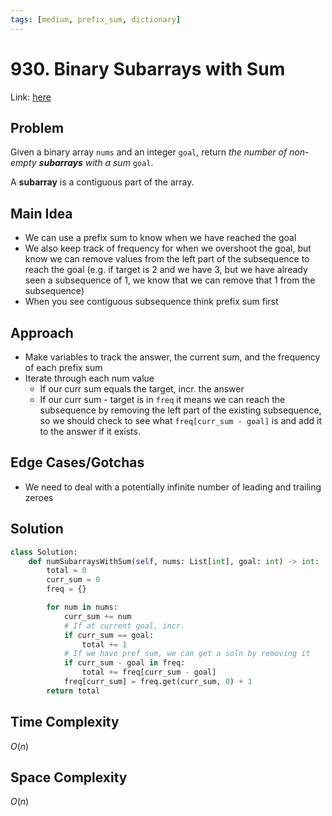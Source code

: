 ```yaml
---
tags: [medium, prefix_sum, dictionary]
---
```

# 930. Binary Subarrays with Sum
Link: [here](https://leetcode.com/problems/binary-subarrays-with-sum/)
## Problem
Given a binary array `nums` and an integer `goal`, return _the number of non-empty **subarrays** with a sum_ `goal`.

A **subarray** is a contiguous part of the array.
## Main Idea
- We can use a prefix sum to know when we have reached the goal
- We also keep track of frequency for when we overshoot the goal, but know we can remove values from the left part of the subsequence to reach the goal (e.g. if target is 2 and we have 3, but we have already seen a subsequence of 1, we know that we can remove that 1 from the subsequence)
- When you see contiguous subsequence think prefix sum first
## Approach
- Make variables to track the answer, the current sum, and the frequency of each prefix sum
- Iterate through each num value
	- If our curr sum equals the target, incr. the answer
	- If our curr sum - target is in `freq` it means we can reach the subsequence by removing the left part of the existing subsequence, so we should check to see what `freq[curr_sum - goal]` is and add it to the answer if it exists.
## Edge Cases/Gotchas 
- We need to deal with a potentially infinite number of leading and trailing zeroes
## Solution
```python 
class Solution:
    def numSubarraysWithSum(self, nums: List[int], goal: int) -> int:
        total = 0
        curr_sum = 0
        freq = {}

        for num in nums:
            curr_sum += num
            # If at current goal, incr.
            if curr_sum == goal:
                total += 1
            # If we have pref sum, we can get a soln by removing it
            if curr_sum - goal in freq:
                total += freq[curr_sum - goal]
            freq[curr_sum] = freq.get(curr_sum, 0) + 1
        return total
```
## Time Complexity
$O(n)$
## Space Complexity
$O(n)$
